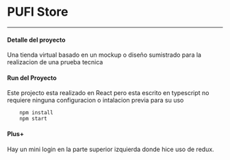 # PUFI Store
<hr/>

#### Detalle del proyecto
Una tienda virtual basado en un mockup o diseño sumistrado para la realizacion de una prueba tecnica


#### Run del Proyecto
Este projecto esta realizado en React pero esta escrito en typescript no requiere ninguna configuracion o intalacion previa para su uso
```shell
    npm install
    npm start
```
#### Plus+
Hay un mini login en la parte superior izquierda donde hice uso de redux.